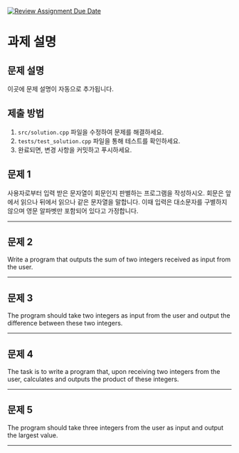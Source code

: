 [![Review Assignment Due Date](https://classroom.github.com/assets/deadline-readme-button-22041afd0340ce965d47ae6ef1cefeee28c7c493a6346c4f15d667ab976d596c.svg)](https://classroom.github.com/a/u0MMcjni)
# 과제 설명

## 문제 설명
이곳에 문제 설명이 자동으로 추가됩니다.

## 제출 방법
1. `src/solution.cpp` 파일을 수정하여 문제를 해결하세요.
2. `tests/test_solution.cpp` 파일을 통해 테스트를 확인하세요.
3. 완료되면, 변경 사항을 커밋하고 푸시하세요.
## 문제 1

사용자로부터 입력 받은 문자열이 회문인지 판별하는 프로그램을 작성하시오. 회문은 앞에서 읽으나 뒤에서 읽으나 같은 문자열을 말합니다. 이때 입력은 대소문자를 구별하지 않으며 영문 알파벳만 포함되어 있다고 가정합니다.

---

## 문제 2

Write a program that outputs the sum of two integers received as input from the user.

---

## 문제 3

The program should take two integers as input from the user and output the difference between these two integers.

---

## 문제 4

The task is to write a program that, upon receiving two integers from the user, calculates and outputs the product of these integers.

---

## 문제 5

The program should take three integers from the user as input and output the largest value.

---

